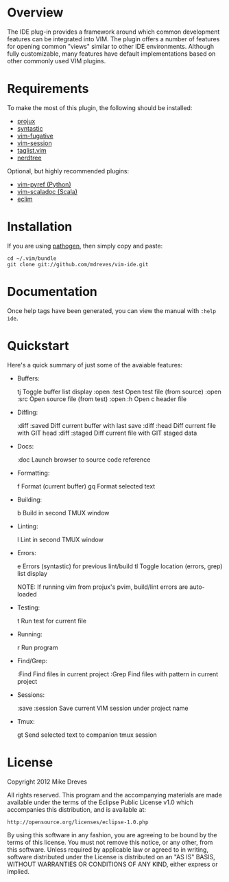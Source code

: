 # Overview

The IDE plug-in provides a framework around which common development features
can be integrated into VIM. The plugin offers a number of features for opening
common "views" similar to other IDE environments. Although fully customizable,
many features have default implementations based on other commonly used VIM
plugins.

# Requirements

To make the most of this plugin, the following should be installed:

  - [projux](https://github.com/mdreves/projux)
  - [syntastic](https://github.com/scrooloose/syntastic)
  - [vim-fugative](https://github.com/tpope/vim-fugitive)
  - [vim-session](https://github.com/xolox/vim-session)
  - [taglist.vim](https://github.com/vim-scripts/taglist.vim)
  - [nerdtree](https://github.com/scrooloose/nerdtree)

Optional, but highly recommended plugins:
  - [vim-pyref (Python)](https://github.com/xolox/vim-pyref)
  - [vim-scaladoc (Scala)](https://github.com/mdreves/vim-scaladoc)
  - [eclim](http://eclim.org/)

# Installation

If you are using [pathogen](https://github.com/tpope/vim-pathogen), then
simply copy and paste:

    cd ~/.vim/bundle
    git clone git://github.com/mdreves/vim-ide.git

# Documentation

Once help tags have been generated, you can view the manual with
`:help ide`.

# Quickstart

Here's a quick summary of just some of the avaiable features:

  - Buffers:

    tj                          Toggle buffer list display
    :open :test                 Open test file (from source)
    :open :src                  Open source file (from test)
    :open :h                    Open c header file

  - Diffing:

    :diff :saved                Diff current buffer with last save
    :diff :head                 Diff current file with GIT head
    :diff :staged               Diff current file with GIT staged data

  - Docs:

    :doc <tag>                  Launch browser to source code reference

  - Formatting:

    <leader>f                   Format (current buffer)
    gq                          Format selected text

  - Building:

    <leader>b                   Build in second TMUX window

  - Linting:

    <leader>l                   Lint in second TMUX window

  - Errors:

    <leader>e                   Errors (syntastic) for previous lint/build
    tl                          Toggle location (errors, grep) list display

    NOTE: If running vim from projux's pvim, build/lint errors are auto-loaded

  - Testing:

    <leader>t                   Run test for current file

  - Running:

    <leader>r                   Run program

  - Find/Grep:

    :Find <glob>                Find files in current project
    :Grep <pat>                 Find files with pattern in current project

  - Sessions:

    :save :session              Save current VIM session under project name

  - Tmux:

    gt                          Send selected text to companion tmux session


# License

Copyright 2012 Mike Dreves

All rights reserved. This program and the accompanying materials
are made available under the terms of the Eclipse Public License v1.0
which accompanies this distribution, and is available at:

    http://opensource.org/licenses/eclipse-1.0.php

By using this software in any fashion, you are agreeing to be bound
by the terms of this license. You must not remove this notice, or any
other, from this software. Unless required by applicable law or agreed
to in writing, software distributed under the License is distributed
on an "AS IS" BASIS, WITHOUT WARRANTIES OR CONDITIONS OF ANY KIND,
either express or implied.
